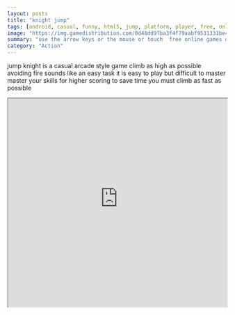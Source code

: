 ```yaml
---
layout: posts
title: "knight jump"
tags: [android, casual, funny, html5, jump, platform, player, free, online, games, oyna, game, free, games, play, play, games]
image: "https://img.gamedistribution.com/0d48dd97ba3f4f79aabf9531331be439.jpg"
summary: "use the arrow keys or the mouse or touch  free online games oyna game free games play play games"
category: "Action"
---
```


jump knight is a casual arcade style game climb as high as possible avoiding fire sounds like an easy task it is easy to play but difficult to master master your skills for higher scoring to save time you must climb as fast as possible

<iframe width="100%" height="480px;" src="https://html5.gamedistribution.com/0d48dd97ba3f4f79aabf9531331be439/"></iframe>